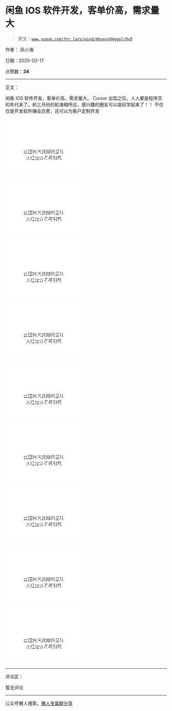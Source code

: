 # 闲鱼 IOS 软件开发，客单价高，需求量大

> 原文：[`www.yuque.com/for_lazy/wind/mbveuy94ggplr9v9`](https://www.yuque.com/for_lazy/wind/mbveuy94ggplr9v9)

作者： 风小海

日期：2025-02-17

点赞数：**34**

* * *

正文：

闲鱼 IOS 软件开发，客单价高，需求量大。 Cursor 出现之后，人人都是程序员的年代来了。和三月份的航海相呼应，感兴趣的圈友可以提前学起来了！！
不仅仅是开发软件赚会员费，还可以为客户定制开发

![](img/aedecc71db7e1ac08bc021630fc5f353.png "None")

![](img/80fec89460b42726d41e51fa3e65b07b.png "None")

![](img/a5b1a1f7912355abe25306c5b032def2.png "None")

![](img/d7777822ef326db964f9596a9f5b9ccb.png "None")

![](img/95407146684f27d0ad2ec86b4fe9478e.png "None")

![](img/8d4e85e77f5ebe17697105b5eca259a5.png "None")

![](img/7a48abb06c98709a2aaaca91d39eab34.png "None")

![](img/83dbb0182924e0347843bbe13f9f4240.png "None")

![](img/ccacc32852d08ec62751235f244b3a08.png "None")

* * *

评论区：

暂无评论

* * *

公众号懒人搜索，[懒人专属群分享](https://lazybook.fun/#/blog/group)